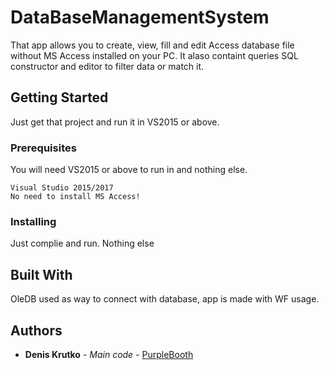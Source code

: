 # DataBaseManagementSystem

That app allows you to create, view, fill and edit Access database file without MS Access installed on your PC. It alaso containt queries SQL constructor and editor to filter data or  match it.

## Getting Started

Just get that project and run it in VS2015 or above.

### Prerequisites

You will need VS2015 or above to run in and nothing else.

```
Visual Studio 2015/2017
No need to install MS Access!
```

### Installing

Just complie and run. Nothing else

## Built With

OleDB used as way to connect with database, app is made with WF usage.

## Authors

* **Denis Krutko** - *Main code* - [PurpleBooth](https://github.com/AwesomeFlax)
